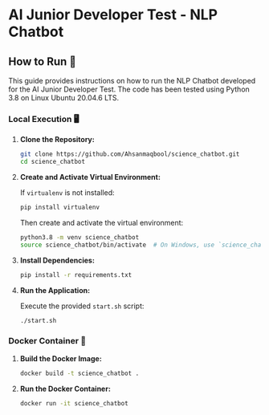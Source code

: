 # AI Junior Developer Test - NLP Chatbot

## How to Run 🚀

This guide provides instructions on how to run the NLP Chatbot developed for the AI Junior Developer Test. The code has been tested using Python 3.8 on Linux Ubuntu 20.04.6 LTS.

### Local Execution 🖥️

1. **Clone the Repository:**

    ```bash
    git clone https://github.com/Ahsanmaqbool/science_chatbot.git
    cd science_chatbot
    ```

2. **Create and Activate Virtual Environment:**

    If `virtualenv` is not installed:

    ```bash
    pip install virtualenv
    ```

    Then create and activate the virtual environment:

    ```bash
    python3.8 -m venv science_chatbot
    source science_chatbot/bin/activate  # On Windows, use `science_chatbot\Scripts\activate`
    ```

3. **Install Dependencies:**

    ```bash
    pip install -r requirements.txt
    ```

4. **Run the Application:**

    Execute the provided `start.sh` script:

    ```bash
    ./start.sh
    ```

### Docker Container 🐳

1. **Build the Docker Image:**

    ```bash
    docker build -t science_chatbot .
    ```

2. **Run the Docker Container:**

    ```bash
    docker run -it science_chatbot
    ```
